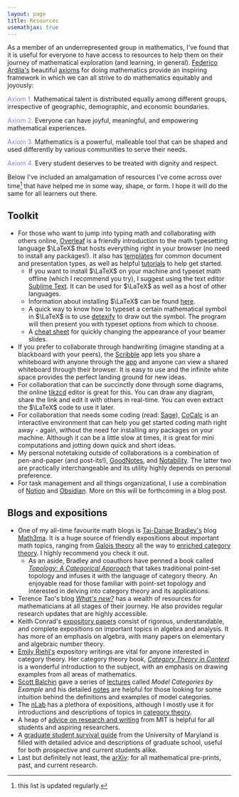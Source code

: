 ```yaml
---
layout: page
title: Resources
usemathjax: true
---
```


As a member of an underrepresented group in mathematics, I've found that it is useful for everyone to have access to resources to help them on their journey of mathematical exploration (and learning, in general). [Federico Ardila's](http://math.sfsu.edu/federico/) beautiful [axioms](https://www.ams.org/publications/journals/notices/201610/rnoti-p1164.pdf) for doing mathematics provide an inspiring framework in which we can all strive to do mathematics equitably and joyously:

<span style = "color:#7986CB">Axiom 1.</span> Mathematical talent is distributed equally among different groups, irrespective of geographic, demographic, and economic boundaries.

<span style = "color:#7986CB">Axiom 2.</span> Everyone can have joyful, meaningful, and empowering mathematical experiences.

<span style = "color:#7986CB">Axiom 3.</span> Mathematics is a powerful, malleable tool that can be shaped and used differently by various communities to serve their needs.

<span style = "color:#7986CB">Axiom 4.</span> Every student deserves to be treated with dignity and respect.


Below I've included an amalgamation of resources I've come across over time[^1] that have helped me in some way, shape, or form. I hope it will do the same for all learners out there.

[^1]: this list is updated regularly.

## Toolkit
* For those who want to jump into typing math and collaborating with others online, [Overleaf](https://www.overleaf.com) is a friendly introduction to the math typesetting language $\LaTeX$ that hosts everything right in your browser (no need to install any packages!). It also has [templates](https://www.overleaf.com/latex/templates) for common document and presentation types, as well as helpful [tutorials](
https://www.overleaf.com/learn/latex/Tutorials) to help get started. 
	- If you want to install $\LaTeX$ on your machine and typeset math offline (which I recommend you try), I suggest using the text editor [Sublime Text](https://www.sublimetext.com/). It can be used for $\LaTeX$ as well as a host of other languages.
	- Information about installing $\LaTeX$ can be found [here](https://www.latex-project.org/get/).
	- A quick way to know how to typeset a certain mathematical symbol in $\LaTeX$ is to use [detexify](http://detexify.kirelabs.org/classify.html) to draw out the symbol. The program will then present you with typeset options from which to choose.
	- A [cheat sheet](http://www.cpt.univ-mrs.fr/%7Emasson/latex/Beamer-appearance-cheat-sheet.pdf) for quickly changing the appearance of your beamer slides.
* If you prefer to collaborate through handwriting (imagine standing at a blackboard with your peers), the [Scribble](https://scribbletogether.com/) app lets you share a whiteboard with anyone through the [app](https://apps.apple.com/us/app/scribble-together-shared-internet-whiteboard/id1266088066) and anyone can view a shared whiteboard through their browser. It is easy to use and the infinite white space provides the perfect landing ground for new ideas.
* For collaboration that can be succinctly done through some diagrams, the online [tikzcd](https://tikzcd.yichuanshen.de/) editor is great for this. You can draw any diagram, share the link and edit it with others in real-time. You can even extract the $\LaTeX$ code to use it later.
* For collaboration that needs some coding (read: [Sage](https://www.sagemath.org/)), [CoCalc](https://cocalc.com/app) is an interactive environment that can help you get started coding math right away - again, without the need for installing any packages on your machine. Although it can be a little slow at times, it is great for mini computations and jotting down quick and short ideas.
* My personal notetaking outside of collaborations is a combination of pen-and-paper (and post-its!), [GoodNotes](https://www.goodnotes.com/), and [Notability](https://www.gingerlabs.com/). The latter two are practically interchangeable and its utility highly depends on personal preference. 
* For task management and all things organizational, I use a combination of [Notion](https://www.notion.so/) and [Obsidian](https://obsidian.md/). More on this will be forthcoming in a blog post.


## Blogs and expositions
* One of my all-time favourite math blogs is [Tai-Danae Bradley's](https://twitter.com/math3ma) blog [Math3ma](https://www.math3ma.com/). It is a huge source of friendly expositions about important math topics, ranging from [Galois theory](https://www.math3ma.com/blog/what-is-galois-theory-anyway) all the way to [enriched category theory](https://www.math3ma.com/blog/warming-up-to-enriched-category-theory-1). I highly recommend you check it out.
	- As an aside, Bradley and coauthors have penned a book called _[Topology: A Categorical Approach](https://www.math3ma.com/blog/topology-book)_ that takes traditional point-set topology and infuses it with the language of category theory. An enjoyable read for those familiar with point-set topology and interested in delving into category theory and its applications.
* Terence Tao's blog _[What's new?](https://terrytao.wordpress.com/)_ has a wealth of resources for mathematicians at all stages of their journey. He also provides regular research updates that are highly accessible.
* Keith Conrad's [expository papers](https://kconrad.math.uconn.edu/blurbs/) consist of rigorous, understandable, and complete expositions on important topics in algebra and analysis. It has more of an emphasis on algebra, with many papers on elementary and algebraic number theory.
* [Emily Riehl's](https://math.jhu.edu/~eriehl/#exposition) expository writings are vital for anyone interested in category theory. Her category theory book, _[Category Theory in Context](https://math.jhu.edu/~eriehl/context/)_ is a wonderful introduction to the subject, with an emphasis on drawing examples from all areas of mathematics.
* [Scott Balchin](http://bifibrant.com) gave a series of [lectures](https://www.youtube.com/playlist?list=PLsDn5JyJXoYLW6SwHe6qvXUj47temS_ad) called _Model Categories by Example_ and his detailed [notes](http://bifibrant.com/bifibrant.html) are helpful for those looking for some intuition behind the definitions and examples of model categories.
* The [nLab](https://ncatlab.org/nlab/show/HomePage) has a plethora of expositions, although I mostly use it for introductions and descriptions of topics in [category theory](https://ncatlab.org/nlab/search?query=category+theory). 
* A heap of [advice on research and writing](http://www.cs.cmu.edu/afs/cs.cmu.edu/user/mleone/web/how-to.html) from MIT is helpful for all students and aspiring researchers.
* A [graduate student survival guide](http://www.cs.umd.edu/~oleary/gradstudy/gradstudy.html) from the University of Maryland is filled with detailed advice and descriptions of graduate school, useful for both prospective and current students alike.
* Last but definitely not least, the [arXiv](https://arxiv.org/archive/math): for all mathematical pre-prints, past, and current research.



